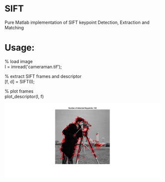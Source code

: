 # SIFT
Pure Matlab implementation of SIFT keypoint Detection, Extraction and Matching

# Usage:
% load image<br/>
I = imread('cameraman.tif');

% extract SIFT frames and descriptor<br/>
[f, d] = SIFT(I);

% plot frames<br/>
plot_descriptor(I, f)

 ![SIFT_frames](SIFT_frames.jpg)
